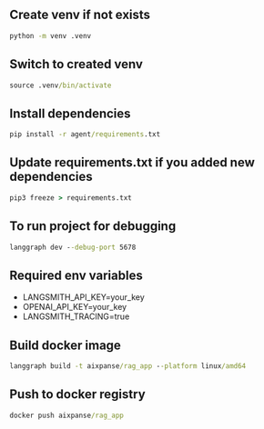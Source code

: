 ## Create venv if not exists
```cmd
python -m venv .venv
```

## Switch to created venv
```cmd
source .venv/bin/activate
```

## Install dependencies
```cmd
pip install -r agent/requirements.txt
```

## Update requirements.txt if you added new dependencies
```cmd
pip3 freeze > requirements.txt
```

## To run project for debugging
```cmd
langgraph dev --debug-port 5678
```
## Required env variables
- LANGSMITH_API_KEY=your_key
- OPENAI_API_KEY=your_key
- LANGSMITH_TRACING=true

## Build docker image
```cmd
langgraph build -t aixpanse/rag_app --platform linux/amd64
```

## Push to docker registry
```cmd
docker push aixpanse/rag_app
```
